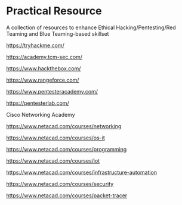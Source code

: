 # Practical Resource
A collection of resources to enhance Ethical Hacking/Pentesting/Red Teaming and Blue Teaming-based skillset

https://tryhackme.com/

https://academy.tcm-sec.com/

https://www.hackthebox.com/

https://www.rangeforce.com/

https://www.pentesteracademy.com/

https://pentesterlab.com/

Cisco Networking Academy

https://www.netacad.com/courses/networking

https://www.netacad.com/courses/os-it

https://www.netacad.com/courses/programming

https://www.netacad.com/courses/iot

https://www.netacad.com/courses/infrastructure-automation

https://www.netacad.com/courses/security

https://www.netacad.com/courses/packet-tracer
